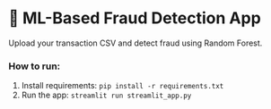 # 🧠 ML-Based Fraud Detection App

Upload your transaction CSV and detect fraud using Random Forest.

### How to run:
1. Install requirements: `pip install -r requirements.txt`
2. Run the app: `streamlit run streamlit_app.py`
